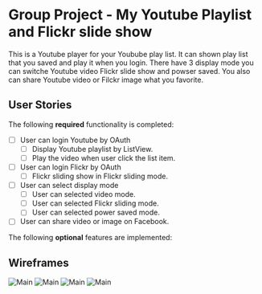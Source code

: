 # Group Project - My Youtube Playlist and Flickr slide show

This is a Youtube player for your Youbube play list. It can shown play list that you saved and play it when you login. There have 3 display mode you can switche Youtube video Flickr slide show and powser saved. You also can share Youtube video or Filckr image what you favorite.

## User Stories

The following **required** functionality is completed:

* [ ] User can login Youtube by OAuth
	* [ ] Display Youtube playlist by ListView.
	* [ ] Play the video when user click the list item.
* [ ] User can login Flickr by OAuth
	* [ ] Flickr sliding show in Flickr sliding mode.
* [ ] User can select display mode
	* [ ] User can selected video mode.
	* [ ] User can selected Flickr sliding mode.
	* [ ] User can selected power saved mode.
* [ ] User can share video or image on Facebook.
	
The following **optional** features are implemented:

	
## Wireframes

<img src='images/page1.png' title='Main' width='' alt='Main' />
<img src='images/page2.png' title='Main' width='' alt='Main' />
<img src='images/page3.png' title='Main' width='' alt='Main' />
<img src='images/page4.png' title='Main' width='' alt='Main' />

